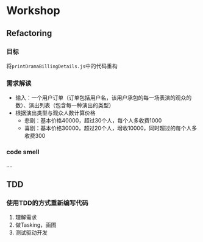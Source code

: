 # Workshop

## Refactoring

### 目标
将`printDramaBillingDetails.js`中的代码重构

### 需求解读
- 输入：一个用户订单（订单包括用户名，该用户承包的每一场表演的观众的数）、演出列表（包含每一种演出的类型）
- 根据演出类型与观众人数计算价格
    - 悲剧：基本价格40000，超过30个人，每个人多收费1000
    - 喜剧：基本价格30000，超过20个人，增收10000，同时超过的每个人多收费300

### code smell
....


## TDD

### 使用TDD的方式重新编写代码
1. 理解需求
2. 做Tasking，画图
3. 测试驱动开发
